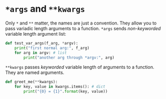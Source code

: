 # `*args` and `**kwargs` 

Only `*` and `**` matter, the names are just a convention. They allow you to pass variadic length arguments to a function. `*args` sends _non-keyworded_ variable length argument list:

```python
def test_var_args(f_arg, *argv):
    print("first normal arg:", f_arg)
    for arg in argv: # list
        print("another arg through *argv:", arg)
```

`**kwargs` passes _keyworded_ variable length of arguments to a function. They are named arguments.

```python
def greet_me(**kwargs):
    for key, value in kwargs.items(): # dict
        print("{0} = {1}".format(key, value))
```
